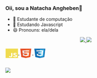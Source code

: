 ### Oii, sou a Natacha Angheben👋

- 🔭 Estudante de computação
- 🌱 Estudando Javascript
- 😄 Pronouns: ela/dela

<div align="center">
  <a href="https://github.com/tachax">
  <img height="180em" src="https://github-readme-stats.vercel.app/api?username=tachax&show_icons=true&theme=dracula&include_all_commits=true&count_private=true"/>
  <img height="180em" src="https://github-readme-stats.vercel.app/api/top-langs/?username=tachax&layout=compact&langs_count=7&theme=dracula"/>
</div>
  
<div style="display: inline_block"><br>
  <img align="center" alt="Tacha-Js" height="30" width="40" src="https://raw.githubusercontent.com/devicons/devicon/master/icons/javascript/javascript-plain.svg">
  <img align="center" alt="Tacha-HTML" height="30" width="40" src="https://raw.githubusercontent.com/devicons/devicon/master/icons/html5/html5-original.svg">
  <img align="center" alt="Tacha-CSS" height="30" width="40" src="https://raw.githubusercontent.com/devicons/devicon/master/icons/css3/css3-original.svg">

</div>

  ##
  
 <div>
   <a href="https://www.linkedin.com/in/natachapangheben?lipi=urn%3Ali%3Apage%3Ad_flagship3_profile_view_base_contact_details%3BaTeJo%2BAmTwSIoEiL%2FqhJzQ%3D%3D" target="_blank"><img src="https://img.shields.io/badge/-LinkedIn-%230077B5?style=for-the-badge&logo=linkedin&logoColor=white" target="_blank"></a> 
 </div>
  
<!--
  ![Snake animation](https://github.com/tachax/tachax/blob/output/github-contribution-grid-snake.svg)
-->
